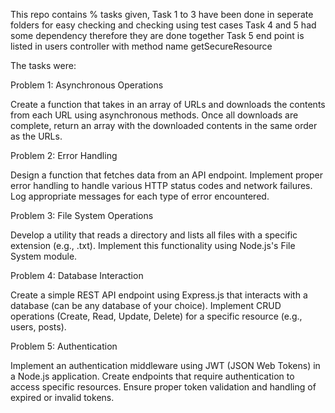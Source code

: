 This repo contains % tasks given,
Task 1 to 3 have been done in seperate folders for easy checking and checking using test cases
Task 4 and 5 had some dependency therefore they are done together
Task 5 end point is listed in users controller with method name getSecureResource

The tasks were:

Problem 1: Asynchronous Operations

Create a function that takes in an array of URLs and downloads the contents from each URL using asynchronous methods. Once all downloads are complete, return an array with the downloaded contents in the same order as the URLs.

Problem 2: Error Handling

Design a function that fetches data from an API endpoint. Implement proper error handling to handle various HTTP status codes and network failures. Log appropriate messages for each type of error encountered.

Problem 3: File System Operations

Develop a utility that reads a directory and lists all files with a specific extension (e.g., .txt). Implement this functionality using Node.js's File System module.

Problem 4: Database Interaction

Create a simple REST API endpoint using Express.js that interacts with a database (can be any database of your choice). Implement CRUD operations (Create, Read, Update, Delete) for a specific resource (e.g., users, posts).

Problem 5: Authentication

Implement an authentication middleware using JWT (JSON Web Tokens) in a Node.js application. Create endpoints that require authentication to access specific resources. Ensure proper token validation and handling of expired or invalid tokens.
